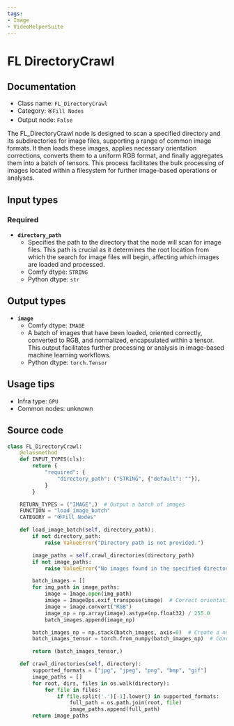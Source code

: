 ```yaml
---
tags:
- Image
- VideoHelperSuite
---
```


# FL DirectoryCrawl
## Documentation
- Class name: `FL_DirectoryCrawl`
- Category: `🏵️Fill Nodes`
- Output node: `False`

The FL_DirectoryCrawl node is designed to scan a specified directory and its subdirectories for image files, supporting a range of common image formats. It then loads these images, applies necessary orientation corrections, converts them to a uniform RGB format, and finally aggregates them into a batch of tensors. This process facilitates the bulk processing of images located within a filesystem for further image-based operations or analyses.
## Input types
### Required
- **`directory_path`**
    - Specifies the path to the directory that the node will scan for image files. This path is crucial as it determines the root location from which the search for image files will begin, affecting which images are loaded and processed.
    - Comfy dtype: `STRING`
    - Python dtype: `str`
## Output types
- **`image`**
    - Comfy dtype: `IMAGE`
    - A batch of images that have been loaded, oriented correctly, converted to RGB, and normalized, encapsulated within a tensor. This output facilitates further processing or analysis in image-based machine learning workflows.
    - Python dtype: `torch.Tensor`
## Usage tips
- Infra type: `GPU`
- Common nodes: unknown


## Source code
```python
class FL_DirectoryCrawl:
    @classmethod
    def INPUT_TYPES(cls):
        return {
            "required": {
                "directory_path": ("STRING", {"default": ""}),
            }
        }

    RETURN_TYPES = ("IMAGE",)  # Output a batch of images
    FUNCTION = "load_image_batch"
    CATEGORY = "🏵️Fill Nodes"

    def load_image_batch(self, directory_path):
        if not directory_path:
            raise ValueError("Directory path is not provided.")

        image_paths = self.crawl_directories(directory_path)
        if not image_paths:
            raise ValueError("No images found in the specified directory and its subdirectories.")

        batch_images = []
        for img_path in image_paths:
            image = Image.open(img_path)
            image = ImageOps.exif_transpose(image)  # Correct orientation
            image = image.convert("RGB")
            image_np = np.array(image).astype(np.float32) / 255.0
            batch_images.append(image_np)

        batch_images_np = np.stack(batch_images, axis=0)  # Create a numpy array batch
        batch_images_tensor = torch.from_numpy(batch_images_np)  # Convert to tensor

        return (batch_images_tensor,)

    def crawl_directories(self, directory):
        supported_formats = ["jpg", "jpeg", "png", "bmp", "gif"]
        image_paths = []
        for root, dirs, files in os.walk(directory):
            for file in files:
                if file.split('.')[-1].lower() in supported_formats:
                    full_path = os.path.join(root, file)
                    image_paths.append(full_path)
        return image_paths

```
